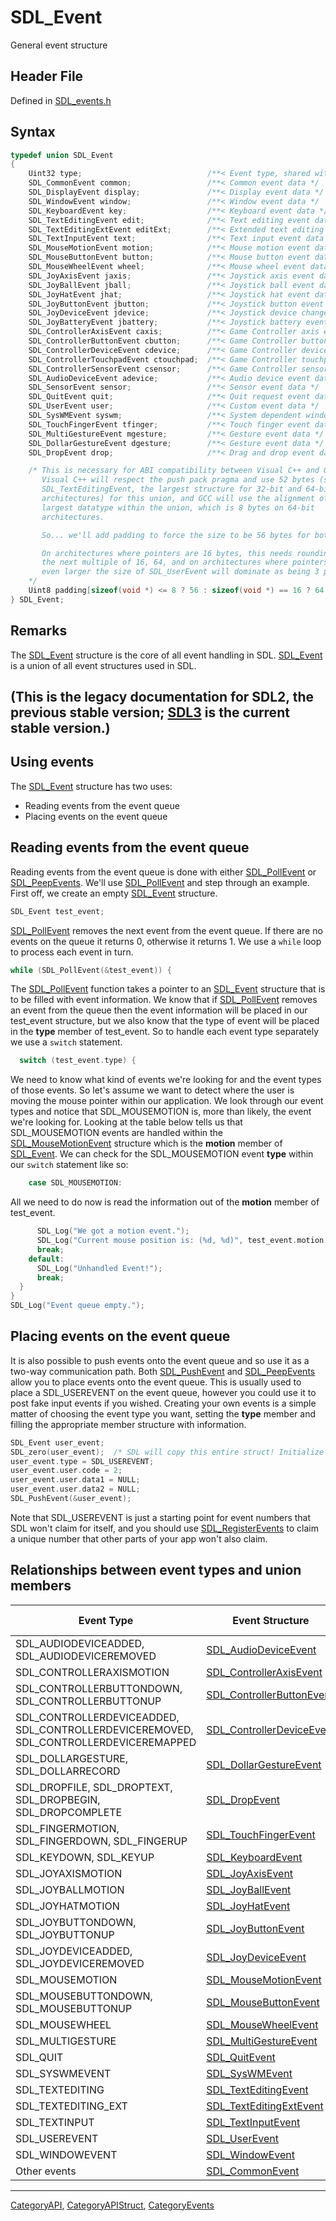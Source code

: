 # SDL_Event

General event structure

## Header File

Defined in [SDL_events.h](https://github.com/libsdl-org/SDL/blob/SDL2/include/SDL_events.h)

## Syntax

```c
typedef union SDL_Event
{
    Uint32 type;                            /**< Event type, shared with all events */
    SDL_CommonEvent common;                 /**< Common event data */
    SDL_DisplayEvent display;               /**< Display event data */
    SDL_WindowEvent window;                 /**< Window event data */
    SDL_KeyboardEvent key;                  /**< Keyboard event data */
    SDL_TextEditingEvent edit;              /**< Text editing event data */
    SDL_TextEditingExtEvent editExt;        /**< Extended text editing event data */
    SDL_TextInputEvent text;                /**< Text input event data */
    SDL_MouseMotionEvent motion;            /**< Mouse motion event data */
    SDL_MouseButtonEvent button;            /**< Mouse button event data */
    SDL_MouseWheelEvent wheel;              /**< Mouse wheel event data */
    SDL_JoyAxisEvent jaxis;                 /**< Joystick axis event data */
    SDL_JoyBallEvent jball;                 /**< Joystick ball event data */
    SDL_JoyHatEvent jhat;                   /**< Joystick hat event data */
    SDL_JoyButtonEvent jbutton;             /**< Joystick button event data */
    SDL_JoyDeviceEvent jdevice;             /**< Joystick device change event data */
    SDL_JoyBatteryEvent jbattery;           /**< Joystick battery event data */
    SDL_ControllerAxisEvent caxis;          /**< Game Controller axis event data */
    SDL_ControllerButtonEvent cbutton;      /**< Game Controller button event data */
    SDL_ControllerDeviceEvent cdevice;      /**< Game Controller device event data */
    SDL_ControllerTouchpadEvent ctouchpad;  /**< Game Controller touchpad event data */
    SDL_ControllerSensorEvent csensor;      /**< Game Controller sensor event data */
    SDL_AudioDeviceEvent adevice;           /**< Audio device event data */
    SDL_SensorEvent sensor;                 /**< Sensor event data */
    SDL_QuitEvent quit;                     /**< Quit request event data */
    SDL_UserEvent user;                     /**< Custom event data */
    SDL_SysWMEvent syswm;                   /**< System dependent window event data */
    SDL_TouchFingerEvent tfinger;           /**< Touch finger event data */
    SDL_MultiGestureEvent mgesture;         /**< Gesture event data */
    SDL_DollarGestureEvent dgesture;        /**< Gesture event data */
    SDL_DropEvent drop;                     /**< Drag and drop event data */

    /* This is necessary for ABI compatibility between Visual C++ and GCC.
       Visual C++ will respect the push pack pragma and use 52 bytes (size of
       SDL_TextEditingEvent, the largest structure for 32-bit and 64-bit
       architectures) for this union, and GCC will use the alignment of the
       largest datatype within the union, which is 8 bytes on 64-bit
       architectures.

       So... we'll add padding to force the size to be 56 bytes for both.

       On architectures where pointers are 16 bytes, this needs rounding up to
       the next multiple of 16, 64, and on architectures where pointers are
       even larger the size of SDL_UserEvent will dominate as being 3 pointers.
    */
    Uint8 padding[sizeof(void *) <= 8 ? 56 : sizeof(void *) == 16 ? 64 : 3 * sizeof(void *)];
} SDL_Event;
```

## Remarks

The [SDL_Event](SDL_Event) structure is the core of all event handling in
SDL. [SDL_Event](SDL_Event) is a union of all event structures used in SDL.

## (This is the legacy documentation for SDL2, the previous stable version; [SDL3](https://wiki.libsdl.org/SDL3/) is the current stable version.)



## Using events

The [SDL_Event](SDL_Event) structure has two uses:

- Reading events from the event queue
- Placing events on the event queue

## Reading events from the event queue

Reading events from the event queue is done with either [SDL_PollEvent](SDL_PollEvent) or [SDL_PeepEvents](SDL_PeepEvents). We'll use [SDL_PollEvent](SDL_PollEvent) and step through an example.
First off, we create an empty [SDL_Event](SDL_Event) structure.

```c
SDL_Event test_event;
```

[SDL_PollEvent](SDL_PollEvent) removes the next event from the event queue.  If there are no events on the queue it returns 0, otherwise it returns 1. We use a ```while``` loop to process each event in turn.

```c
while (SDL_PollEvent(&test_event)) {
```

The [SDL_PollEvent](SDL_PollEvent) function takes a pointer to an [SDL_Event](SDL_Event) structure that is to be filled with event information. We know that if [SDL_PollEvent](SDL_PollEvent) removes an event from the queue then the event information will be placed in our test_event structure, but we also know that the type of event will be placed in the **type** member of test_event. So to handle each event type separately we use a ```switch``` statement.

```c
  switch (test_event.type) {
```

We need to know what kind of events we're looking for and the event types of those events. So let's assume we want to detect where the user is moving the mouse pointer within our application. We look through our event types and notice that SDL_MOUSEMOTION is, more than likely, the event we're looking for. Looking at the table below tells us that SDL_MOUSEMOTION events are handled within the [SDL_MouseMotionEvent](SDL_MouseMotionEvent) structure which is the **motion** member of [SDL_Event](SDL_Event). We can check for the SDL_MOUSEMOTION event **type** within our ```switch``` statement like so:

```c
    case SDL_MOUSEMOTION:
```

All we need to do now is read the information out of the **motion** member of test_event.

```c
      SDL_Log("We got a motion event.");
      SDL_Log("Current mouse position is: (%d, %d)", test_event.motion.x, test_event.motion.y);
      break;
    default:
      SDL_Log("Unhandled Event!");
      break;
  }
}
SDL_Log("Event queue empty.");
```

## Placing events on the event queue

It is also possible to push events onto the event queue and so use it as a two-way communication path. Both [SDL_PushEvent](SDL_PushEvent) and [SDL_PeepEvents](SDL_PeepEvents) allow you to place events onto the event queue. This is usually used to place a SDL_USEREVENT on the event queue, however you could use it to post fake input events if you wished. Creating your own events is a simple matter of choosing the event type you want, setting the **type** member and filling the appropriate member structure with information.

```c
SDL_Event user_event;
SDL_zero(user_event);  /* SDL will copy this entire struct! Initialize to keep memory checkers happy. */
user_event.type = SDL_USEREVENT;
user_event.user.code = 2;
user_event.user.data1 = NULL;
user_event.user.data2 = NULL;
SDL_PushEvent(&user_event);
```

Note that SDL_USEREVENT is just a starting point for event numbers that SDL
won't claim for itself, and you should use [SDL_RegisterEvents](SDL_RegisterEvents)
to claim a unique number that other parts of your app won't also claim.

## Relationships between event types and union members

| Event Type                                                                           | Event Structure                                        | SDL_Event Field |
|--------------------------------------------------------------------------------------|--------------------------------------------------------|-----------------|
| SDL_AUDIODEVICEADDED, SDL_AUDIODEVICEREMOVED                                         | [SDL_AudioDeviceEvent](SDL_AudioDeviceEvent)           | `adevice`       |
| SDL_CONTROLLERAXISMOTION                                                             | [SDL_ControllerAxisEvent](SDL_ControllerAxisEvent)     | `caxis`         |
| SDL_CONTROLLERBUTTONDOWN, SDL_CONTROLLERBUTTONUP                                     | [SDL_ControllerButtonEvent](SDL_ControllerButtonEvent) | `cbutton`       |
| SDL_CONTROLLERDEVICEADDED, SDL_CONTROLLERDEVICEREMOVED, SDL_CONTROLLERDEVICEREMAPPED | [SDL_ControllerDeviceEvent](SDL_ControllerDeviceEvent) | `cdevice`       |
| SDL_DOLLARGESTURE, SDL_DOLLARRECORD                                                  | [SDL_DollarGestureEvent](SDL_DollarGestureEvent)       | `dgesture`      |
| SDL_DROPFILE, SDL_DROPTEXT, SDL_DROPBEGIN, SDL_DROPCOMPLETE                          | [SDL_DropEvent](SDL_DropEvent)                         | `drop`          |
| SDL_FINGERMOTION, SDL_FINGERDOWN, SDL_FINGERUP                                       | [SDL_TouchFingerEvent](SDL_TouchFingerEvent)           | `tfinger`       |
| SDL_KEYDOWN, SDL_KEYUP                                                               | [SDL_KeyboardEvent](SDL_KeyboardEvent)                 | `key`           |
| SDL_JOYAXISMOTION                                                                    | [SDL_JoyAxisEvent](SDL_JoyAxisEvent)                   | `jaxis`         |
| SDL_JOYBALLMOTION                                                                    | [SDL_JoyBallEvent](SDL_JoyBallEvent)                   | `jball`         |
| SDL_JOYHATMOTION                                                                     | [SDL_JoyHatEvent](SDL_JoyHatEvent)                     | `jhat`          |
| SDL_JOYBUTTONDOWN, SDL_JOYBUTTONUP                                                   | [SDL_JoyButtonEvent](SDL_JoyButtonEvent)               | `jbutton`       |
| SDL_JOYDEVICEADDED, SDL_JOYDEVICEREMOVED                                             | [SDL_JoyDeviceEvent](SDL_JoyDeviceEvent)               | `jdevice`       |
| SDL_MOUSEMOTION                                                                      | [SDL_MouseMotionEvent](SDL_MouseMotionEvent)           | `motion`        |
| SDL_MOUSEBUTTONDOWN, SDL_MOUSEBUTTONUP                                               | [SDL_MouseButtonEvent](SDL_MouseButtonEvent)           | `button`        |
| SDL_MOUSEWHEEL                                                                       | [SDL_MouseWheelEvent](SDL_MouseWheelEvent)             | `wheel`         |
| SDL_MULTIGESTURE                                                                     | [SDL_MultiGestureEvent](SDL_MultiGestureEvent)         | `mgesture`      |
| SDL_QUIT                                                                             | [SDL_QuitEvent](SDL_QuitEvent)                         | `quit`          |
| SDL_SYSWMEVENT                                                                       | [SDL_SysWMEvent](SDL_SysWMEvent)                       | `syswm`         |
| SDL_TEXTEDITING                                                                      | [SDL_TextEditingEvent](SDL_TextEditingEvent)           | `edit`          |
| SDL_TEXTEDITING_EXT                                                                  | [SDL_TextEditingExtEvent](SDL_TextEditingExtEvent)     | `editExt`       |
| SDL_TEXTINPUT                                                                        | [SDL_TextInputEvent](SDL_TextInputEvent)               | `text`          |
| SDL_USEREVENT                                                                        | [SDL_UserEvent](SDL_UserEvent)                         | `user`          |
| SDL_WINDOWEVENT                                                                      | [SDL_WindowEvent](SDL_WindowEvent)                     | `window`        |
| Other events                                                                         | [SDL_CommonEvent](SDL_CommonEvent)                     | `common`        |

----
[CategoryAPI](CategoryAPI), [CategoryAPIStruct](CategoryAPIStruct), [CategoryEvents](CategoryEvents)


